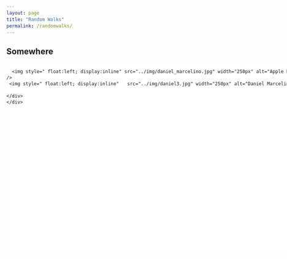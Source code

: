 ```yaml
---
layout: page
title: "Random Walks"
permalink: /randomwalks/
---
```



## Somewhere

<div style="width:750px; background-color:white; height:500px; overflow:scroll; overflow-x: scroll; overflow-y: hidden;">
       <div style="width:800px;">

      <img style=" float:left; display:inline" src="../img/daniel_marcelino.jpg" width="250px" alt="Apple Picking" />
     <img style=" float:left; display:inline"   src="../img/daniel3.jpg" width="250px" alt="Daniel Marcelino" />

    </div>
    </div>


